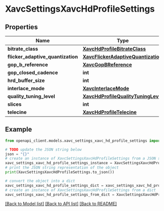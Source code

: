 # XavcSettingsXavcHdProfileSettings


## Properties

Name | Type | Description | Notes
------------ | ------------- | ------------- | -------------
**bitrate_class** | [**XavcHdProfileBitrateClass**](XavcHdProfileBitrateClass.md) |  | [optional] 
**flicker_adaptive_quantization** | [**XavcFlickerAdaptiveQuantization**](XavcFlickerAdaptiveQuantization.md) |  | [optional] 
**gop_b_reference** | [**XavcGopBReference**](XavcGopBReference.md) |  | [optional] 
**gop_closed_cadence** | **int** |  | [optional] 
**hrd_buffer_size** | **int** |  | [optional] 
**interlace_mode** | [**XavcInterlaceMode**](XavcInterlaceMode.md) |  | [optional] 
**quality_tuning_level** | [**XavcHdProfileQualityTuningLevel**](XavcHdProfileQualityTuningLevel.md) |  | [optional] 
**slices** | **int** |  | [optional] 
**telecine** | [**XavcHdProfileTelecine**](XavcHdProfileTelecine.md) |  | [optional] 

## Example

```python
from openapi_client.models.xavc_settings_xavc_hd_profile_settings import XavcSettingsXavcHdProfileSettings

# TODO update the JSON string below
json = "{}"
# create an instance of XavcSettingsXavcHdProfileSettings from a JSON string
xavc_settings_xavc_hd_profile_settings_instance = XavcSettingsXavcHdProfileSettings.from_json(json)
# print the JSON string representation of the object
print(XavcSettingsXavcHdProfileSettings.to_json())

# convert the object into a dict
xavc_settings_xavc_hd_profile_settings_dict = xavc_settings_xavc_hd_profile_settings_instance.to_dict()
# create an instance of XavcSettingsXavcHdProfileSettings from a dict
xavc_settings_xavc_hd_profile_settings_from_dict = XavcSettingsXavcHdProfileSettings.from_dict(xavc_settings_xavc_hd_profile_settings_dict)
```
[[Back to Model list]](../README.md#documentation-for-models) [[Back to API list]](../README.md#documentation-for-api-endpoints) [[Back to README]](../README.md)



